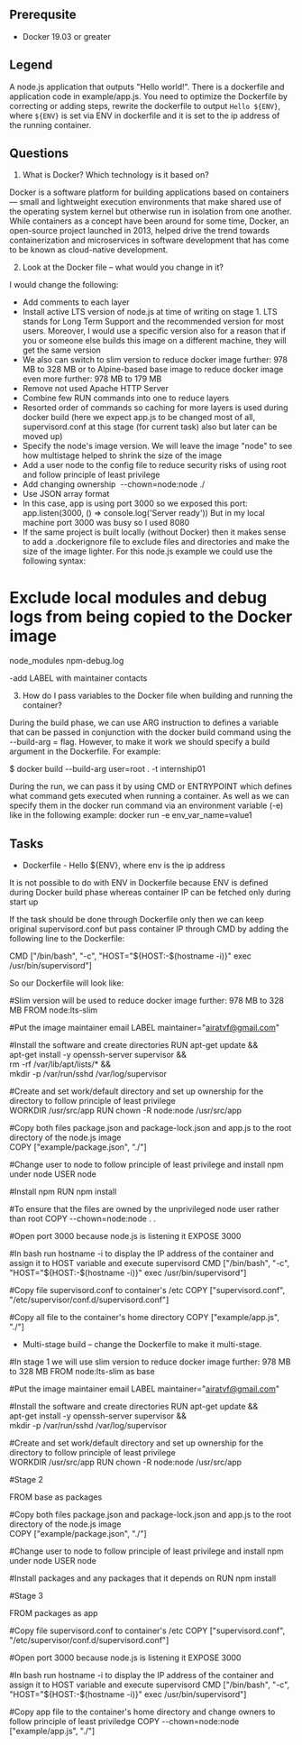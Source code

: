 ## Prerequsite

* Docker 19.03 or greater

## Legend

A node.js application that outputs "Hello world!". 
There is a dockerfile and application code in example/app.js.
You need to optimize the Dockerfile by correcting or adding steps, rewrite the dockerfile to output `Hello ${ENV}`, where `${ENV}` is set via ENV in dockerfile and it is set to the ip address of the running container.

## Questions

1. What is Docker? Which technology is it based on?

Docker is a software platform for building applications based on containers — small and lightweight execution environments that make shared use of the operating system kernel but otherwise run in isolation from one another. While containers as a concept have been around for some time, Docker, an open-source project launched in 2013, helped drive the trend towards containerization and microservices in software development that has come to be known as cloud-native development.

2. Look at the Docker file – what would you change in it?

I would change the following:

 
- Add comments to each layer 
- Install active LTS version of node.js at time of writing on stage 1. LTS stands for Long Term Support and the recommended version for most users. Moreover, I would use a specific version also for a reason that if you or someone else builds this image on a different machine, they will get the same version
- We also can switch to slim version to reduce docker image further: 978 MB to 328 MB or to Alpine-based base image to reduce docker image even more further: 978 MB to 179 MB
- Remove not used Apache HTTP Server
- Combine few RUN commands into one to reduce layers
- Resorted order of commands so caching for more layers is used during docker build (here we expect app.js to be changed most of all, supervisord.conf at this stage (for current task) also but later can be moved up)
- Specify the node's image version. We will leave the image "node" to see how multistage helped to shrink the size of the image
- Add a user node to the config file to reduce security risks of using root and follow principle of least privilege
- Add changing ownership  --chown=node:node ./
- Use JSON array format 
- In this case, app is using port 3000 so we exposed this port:
app.listen(3000, () => console.log('Server ready'))
But in my local machine port 3000 was busy so I used 8080 
- If the same project is built locally (without Docker) then it makes sense to add a .dockerignore file to exclude files and directories and make the size of the image lighter. For this node.js example we could use the following syntax:

# Exclude local modules and debug logs from being copied to the Docker image
node_modules
npm-debug.log

-add LABEL with maintainer contacts

3. How do I pass variables to the Docker file when building and running the container?

During the build phase, we can use ARG instruction to defines a variable that can be passed in conjunction with the docker build command using the --build-arg <varname>=<value> flag. However, to make it work we should specify a build argument in the Dockerfile. For example:

$ docker build --build-arg user=root . -t internship01

During the run, we can pass it by using CMD or ENTRYPOINT which defines what command gets executed when running a container. As well as we can specify them in the docker run command via an environment variable (-e) like in the following example: docker run -e env_var_name=value1

## Tasks

* Dockerfile - Hello ${ENV}, where env is the ip address

It is not possible to do with ENV in Dockerfile because ENV is defined during Docker build phase whereas container IP can be fetched only during start up

If the task should be done through Dockerfile only then we can keep original supervisord.conf but pass container IP through CMD by adding the following line to the Dockerfile:

CMD ["/bin/bash", "-c", "HOST=\"${HOST:-$(hostname -i)}\" exec /usr/bin/supervisord"]  

So our Dockerfile will look like:

#Slim version will be used to reduce docker image further: 978 MB to 328 MB
FROM node:lts-slim

#Put the image maintainer email 
LABEL maintainer="airatvf@gmail.com" 

#Install the software and create directories 
RUN apt-get update && \
    apt-get install -y openssh-server supervisor && \
    rm -rf /var/lib/apt/lists/* && \
    mkdir -p /var/run/sshd /var/log/supervisor
	
#Create and set work/default directory and set up ownership for the directory to follow principle of least privilege 	
WORKDIR /usr/src/app
RUN chown -R node:node /usr/src/app

#Copy both files package.json and package-lock.json and app.js to the root directory of the node.js image  
COPY ["example/package.json", "./"]

#Change user to node to follow principle of least privilege and install npm under node 
USER node 

#Install npm 
RUN npm install

#To ensure that the files are owned by the unprivileged node user rather than root 
COPY --chown=node:node . .

#Open port 3000 because node.js is listening it 
EXPOSE 3000

#In bash run hostname -i to display the IP address of the container and assign it to HOST variable  and execute supervisord 
CMD ["/bin/bash", "-c", "HOST=\"${HOST:-$(hostname -i)}\" exec /usr/bin/supervisord"]

#Copy file supervisord.conf to container's /etc 
COPY ["supervisord.conf", "/etc/supervisor/conf.d/supervisord.conf"]

#Copy all file to the container's home directory 
COPY ["example/app.js", "./"]


* Multi-stage build – change the Dockerfile to make it multi-stage.

#In stage 1 we will use slim version to reduce docker image further: 978 MB to 328 MB
FROM node:lts-slim as base

#Put the image maintainer email 
LABEL maintainer="airatvf@gmail.com" 

#Install the software and create directories 
RUN apt-get update && \
    apt-get install -y openssh-server supervisor && \
    mkdir -p /var/run/sshd /var/log/supervisor
	
#Create and set work/default directory and set up ownership for the directory to follow principle of least privilege 	
WORKDIR /usr/src/app
RUN chown -R node:node /usr/src/app


#Stage 2

FROM base as packages

#Copy both files package.json and package-lock.json and app.js to the root directory of the node.js image  
COPY ["example/package.json", "./"]

#Change user to node to follow principle of least privilege and install npm under node 
USER node 

#Install packages and any packages that it depends on
RUN npm install


#Stage 3

FROM packages as app

#Copy file supervisord.conf to container's /etc 
COPY ["supervisord.conf", "/etc/supervisor/conf.d/supervisord.conf"]

#Open port 3000 because node.js is listening it 
EXPOSE 3000

#In bash run hostname -i to display the IP address of the container and assign it to HOST variable  and execute supervisord 
CMD ["/bin/bash", "-c", "HOST=\"${HOST:-$(hostname -i)}\" exec /usr/bin/supervisord"]

#Copy app file to the container's home directory and change owners to follow principle of least priviledge 
COPY --chown=node:node ["example/app.js", "./"] 

